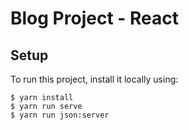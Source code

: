 # Blog Project - React

	
## Setup
To run this project, install it locally using:


```
$ yarn install
$ yarn run serve
$ yarn run json:server

```
